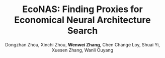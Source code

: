 ---
title: "EcoNAS: Finding Proxies for Economical Neural Architecture Search"
collection: publications
permalink: /publication/EcoNAS
conf: 'Technical report, arXiv:2001.01233'
# conf_shortname: 'ICCV'
year: 2020
author: Dongzhan Zhou, Xinchi Zhou, <strong>Wenwei Zhang</strong>, Chen Change Loy, Shuai Yi, Xuesen Zhang, Wanli Ouyang
# codeurl: https://github.com/ZwwWayne/mmMOT
paperurl: https://arxiv.org/abs/2001.01233
# projecturl: https://github.com/ZwwWayne/mmMOT
# posterlink: /files/mmMOT_poster_final.pdf
additional: true
# highlight: 'Reduce the search cost of AmoebaNet by 400.'

# venue: 'Journal 1'
# paperurl: 'https://dl.acm.org/citation.cfm?id=3240553'
# citation: 'Your Name, You. (2015). &quot;Paper Title Number 3.&quot; <i>Journal 1</i>. 1(3).'
---
